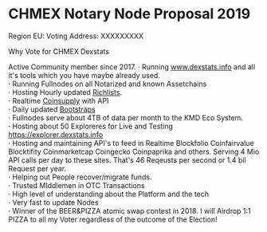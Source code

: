 # CHMEX Notary Node Proposal 2019

Region EU:
Voting Address: XXXXXXXXX

Why Vote for CHMEX Dexstats

Active Community member since 2017.
·         Running www.dexstats.info and all it's tools which you have maybe already used.<br>
·         Running Fullnodes on all Notarized and known Assetchains<br>
·         Hosting Hourly updated <a href="https://dexstats.info/richlist.php">Richlists</a>. <br>
·         Realtime <a href="https://explorer.dexstats.info">Coinsupply</a> with API<br>
·         Daily updated <a href="https://dexstats.info/bootstrap.php">Bootstraps</a><br>
·         Fullnodes serve about 4TB of data per month to the KMD Eco System.<br>
·         Hosting about 50 Exploreres for Live and Testing https://explorer.dexstats.info<br>
·         Hosting and maintaining API's to feed in Realtime Blockfolio Coinfairvalue Blocktifity Coinmarketcap Coingecko Coinpaprika and others. Serving 4 Mio API calls per day to these sites. That's 46 Reqeusts per second or 1.4 bil Request per year.<br>
·         Helping out People recover/migrate funds.<br>
·         Trusted MIddlemen in OTC Transactions<br>
·         High level of understanding about the Platform and the tech<br>
·         Very fast to update Nodes<br>
·         Winner of the BEER&PIZZA atomic swap contest in 2018. I will Airdrop 1:1 PIZZA to all my Voter regardless of the outcome of the Election!<br>

